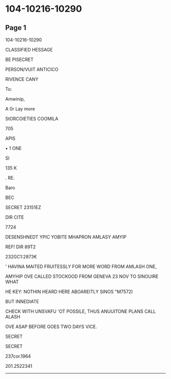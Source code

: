 # 104-10216-10290

## Page 1

104-10216-10290

CLASSIFIED HESSAGE

BE PISECRET

PERSON/VUIT ANTICICO

RIVENCE CANY

To:

Amwinip,

A 0r Lay more

StORCOIETIES COOMILA

705

APIS

• 1 ONE

SI

135 K

. RE.

Baro

BEC

SECRET 23151EZ

DIR CITE

7724

DESENSHNEDT YPIC YOBITE MHAPRON AMLASY AMYIP

REF! DIR 89T2

232GC1:2873€

' HAVINA MAITED FRUITESSLY FOR MORE WORD FROM AMLASH ONE,

AMYHIP OVE CALLED STOCKOOD FROM GENEVA 23 NOV TO SINOUIRE WHAT

HE KEY: NOTHIN HEARD HERE ABOAREITLY SINOS "M7572)

BUT INNEDIATE

CHECK WITH UNSVAFU 'OT POSSILE, THUS ANUUITONE PLANS CALL ALASH

OVE ASAP BEFORE GOES TWO DAYS VICE.

SECRET

SECRET

237cor.1964

201.2522341

---

